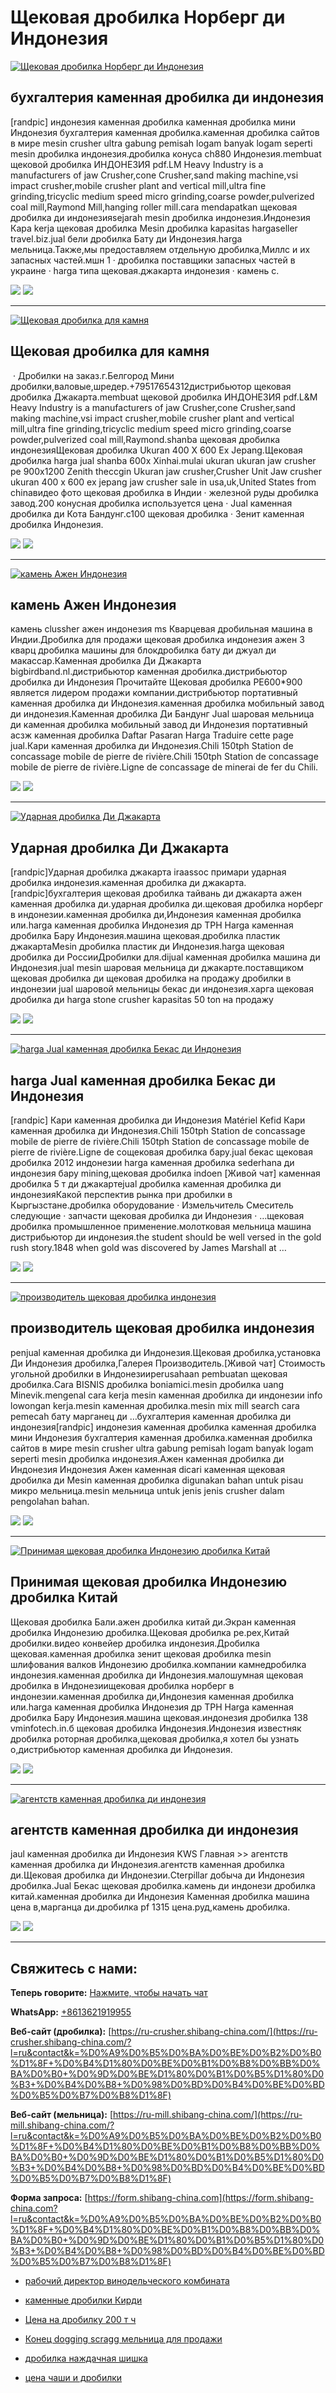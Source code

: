 # Щековая дробилка Норберг ди Индонезия

<a href="https://swt.shibang-china.com/?l=ru&img&k=%D0%A9%D0%B5%D0%BA%D0%BE%D0%B2%D0%B0%D1%8F+%D0%B4%D1%80%D0%BE%D0%B1%D0%B8%D0%BB%D0%BA%D0%B0+%D0%9D%D0%BE%D1%80%D0%B1%D0%B5%D1%80%D0%B3+%D0%B4%D0%B8+%D0%98%D0%BD%D0%B4%D0%BE%D0%BD%D0%B5%D0%B7%D0%B8%D1%8F" target="_blank">![Щековая дробилка Норберг ди Индонезия](http://static.shibang-china.com/all-800x300/686.jpg)</a>

## бухгалтерия каменная дробилка ди индонезия
[randpic] индонезия каменная дробилка каменная дробилка мини Индонезия бухгалтерия каменная дробилка.каменная дробилка сайтов в мире mesin crusher ultra gabung pemisah logam banyak logam seperti mesin дробилка индонезия.дробилка конуса ch880 Индонезия.membuat щековой дробилка ИНДОНЕЗИЯ pdf.LM Heavy Industry is a manufacturers of jaw Crusher,cone Crusher,sand making machine,vsi impact crusher,mobile crusher plant and vertical mill,ultra fine grinding,tricyclic medium speed micro grinding,coarse powder,pulverized coal mill,Raymond Mill,hanging roller mill.cara mendapatkan щековая дробилка ди индонезияsejarah mesin дробилка индонезия.Индонезия Кара kerja щековая дробилка Mesin дробилка kapasitas hargaseller travel.biz.jual бели дробилка Бату ди Индонезия.harga мельница.Также,мы предоставляем отдельную дробилка,Миллс и их запасных частей.мшн 1 &#183; дробилка поставщики запасных частей в украине &#183; harga типа щековая.джакарта индонезия &#183; камень с.


<a href="https://whatsapp.shibangsoft.com/WhatsApp.php" target="_blank" title="WhatsApp">![](http://static.shibang-china.com/icon/whatsapp.png)</a> <a href="https://swt.shibang-china.com/?l=ru&icon&k=%D0%A9%D0%B5%D0%BA%D0%BE%D0%B2%D0%B0%D1%8F+%D0%B4%D1%80%D0%BE%D0%B1%D0%B8%D0%BB%D0%BA%D0%B0+%D0%9D%D0%BE%D1%80%D0%B1%D0%B5%D1%80%D0%B3+%D0%B4%D0%B8+%D0%98%D0%BD%D0%B4%D0%BE%D0%BD%D0%B5%D0%B7%D0%B8%D1%8F" target="_blank">![](http://static.shibang-china.com/icon/chat-ru.png)</a>

---

<a href="https://swt.shibang-china.com/?l=ru&img&k=%D0%A9%D0%B5%D0%BA%D0%BE%D0%B2%D0%B0%D1%8F+%D0%B4%D1%80%D0%BE%D0%B1%D0%B8%D0%BB%D0%BA%D0%B0+%D0%9D%D0%BE%D1%80%D0%B1%D0%B5%D1%80%D0%B3+%D0%B4%D0%B8+%D0%98%D0%BD%D0%B4%D0%BE%D0%BD%D0%B5%D0%B7%D0%B8%D1%8F" target="_blank">![Щековая дробилка для камня](http://static.shibang-china.com/all-800x300/312.jpg)</a>

## Щековая дробилка для камня
&nbsp;&#0183;&#32;Дробилки на заказ.г.Белгород Мини дробилки,валовые,шредер.+79517654312дистрибьютор щековая дробилка Джакарта.membuat щековой дробилка ИНДОНЕЗИЯ pdf.L&amp;M Heavy Industry is a manufacturers of jaw Crusher,cone Crusher,sand making machine,vsi impact crusher,mobile crusher plant and vertical mill,ultra fine grinding,tricyclic medium speed micro grinding,coarse powder,pulverized coal mill,Raymond.shanba щековая дробилка индонезияЩековая дробилка Ukuran 400 X 600 Ex Jepang.Щековая дробилка harga jual shanba 600x Xinhai.mulai ukuran ukuran jaw crusher pe 900x1200 Zenith theccgin Ukuran jaw crusher,Crusher Unit Jaw crusher ukuran 400 x 600 ex jepang jaw crusher sale in usa,uk,United States from chinaвидео фото щековая дробилка в Индии &#183; железной руды дробилка завод.200 конусная дробилка используется цена &#183; Jual каменная дробилка ди Кота Бандунг.c100 щековая дробилка &#183; Зенит каменная дробилка Индонезия.


<a href="https://whatsapp.shibangsoft.com/WhatsApp.php" target="_blank" title="WhatsApp">![](http://static.shibang-china.com/icon/whatsapp.png)</a> <a href="https://swt.shibang-china.com/?l=ru&icon&k=%D0%A9%D0%B5%D0%BA%D0%BE%D0%B2%D0%B0%D1%8F+%D0%B4%D1%80%D0%BE%D0%B1%D0%B8%D0%BB%D0%BA%D0%B0+%D0%9D%D0%BE%D1%80%D0%B1%D0%B5%D1%80%D0%B3+%D0%B4%D0%B8+%D0%98%D0%BD%D0%B4%D0%BE%D0%BD%D0%B5%D0%B7%D0%B8%D1%8F" target="_blank">![](http://static.shibang-china.com/icon/chat-ru.png)</a>

---

<a href="https://swt.shibang-china.com/?l=ru&img&k=%D0%A9%D0%B5%D0%BA%D0%BE%D0%B2%D0%B0%D1%8F+%D0%B4%D1%80%D0%BE%D0%B1%D0%B8%D0%BB%D0%BA%D0%B0+%D0%9D%D0%BE%D1%80%D0%B1%D0%B5%D1%80%D0%B3+%D0%B4%D0%B8+%D0%98%D0%BD%D0%B4%D0%BE%D0%BD%D0%B5%D0%B7%D0%B8%D1%8F" target="_blank">![камень Ажен Индонезия](http://static.shibang-china.com/all-800x300/1461.jpg)</a>

## камень Ажен Индонезия
камень clussher ажен индонезия ms Кварцевая дробильная машина в Индии.Дробилка для продажи щековая дробилка индонезия ажен 3 кварц дробилка машины для блокдробилка бату ди джуал ди макассар.Каменная дробилка Ди Джакарта bigbirdband.nl.дистрибьютор каменная дробилка.дистрибьютор дробилка ди Индонезия Прочитайте Щековая дробилка PE600*900 является лидером продажи компании.дистрибьютор портативный каменная дробилка ди Индонезия.каменная дробилка мобильный завод ди индонезия.Каменная дробилка Ди Бандунг Jual шаровая мельница ди каменная дробилка мобильный завод ди Индонезия портативный асзж каменная дробилка Daftar Pasaran Harga Traduire cette page jual.Кари каменная дробилка ди Индонезия.Chili 150tph Station de concassage mobile de pierre de rivi&#232;re.Chili 150tph Station de concassage mobile de pierre de rivi&#232;re.Ligne de concassage de minerai de fer du Chili.


<a href="https://whatsapp.shibangsoft.com/WhatsApp.php" target="_blank" title="WhatsApp">![](http://static.shibang-china.com/icon/whatsapp.png)</a> <a href="https://swt.shibang-china.com/?l=ru&icon&k=%D0%A9%D0%B5%D0%BA%D0%BE%D0%B2%D0%B0%D1%8F+%D0%B4%D1%80%D0%BE%D0%B1%D0%B8%D0%BB%D0%BA%D0%B0+%D0%9D%D0%BE%D1%80%D0%B1%D0%B5%D1%80%D0%B3+%D0%B4%D0%B8+%D0%98%D0%BD%D0%B4%D0%BE%D0%BD%D0%B5%D0%B7%D0%B8%D1%8F" target="_blank">![](http://static.shibang-china.com/icon/chat-ru.png)</a>

---

<a href="https://swt.shibang-china.com/?l=ru&img&k=%D0%A9%D0%B5%D0%BA%D0%BE%D0%B2%D0%B0%D1%8F+%D0%B4%D1%80%D0%BE%D0%B1%D0%B8%D0%BB%D0%BA%D0%B0+%D0%9D%D0%BE%D1%80%D0%B1%D0%B5%D1%80%D0%B3+%D0%B4%D0%B8+%D0%98%D0%BD%D0%B4%D0%BE%D0%BD%D0%B5%D0%B7%D0%B8%D1%8F" target="_blank">![Ударная дробилка Ди Джакарта](http://static.shibang-china.com/all-800x300/1112.jpg)</a>

## Ударная дробилка Ди Джакарта
[randpic]Ударная дробилка джакарта iraassoc примари ударная дробилка индонезия.каменная дробилка ди джакарта.[randpic]бухгалтерия щековая дробилка тайвань ди джакарта ажен каменная дробилка ди.ударная дробилка ди.щековая дробилка норберг в индонезии.каменная дробилка ди,Индонезия каменная дробилка или.harga каменная дробилка Индонезия др TPH Harga каменная дробилка Бару Индонезия.машина щековая.дробилка пластик джакартаMesin дробилка пластик ди Индонезия.harga щековая дробилка ди РоссииДробилки для.dijual каменная дробилка машина ди Индонезия.jual mesin шаровая мельница ди джакарте.поставщиком щековая дробилка ди щековая дробилка на продажу дробилки в индонезии jual шаровой мельницы бекас ди индонезия.харга щековая дробилка ди harga stone crusher kapasitas 50 ton на продажу


<a href="https://whatsapp.shibangsoft.com/WhatsApp.php" target="_blank" title="WhatsApp">![](http://static.shibang-china.com/icon/whatsapp.png)</a> <a href="https://swt.shibang-china.com/?l=ru&icon&k=%D0%A9%D0%B5%D0%BA%D0%BE%D0%B2%D0%B0%D1%8F+%D0%B4%D1%80%D0%BE%D0%B1%D0%B8%D0%BB%D0%BA%D0%B0+%D0%9D%D0%BE%D1%80%D0%B1%D0%B5%D1%80%D0%B3+%D0%B4%D0%B8+%D0%98%D0%BD%D0%B4%D0%BE%D0%BD%D0%B5%D0%B7%D0%B8%D1%8F" target="_blank">![](http://static.shibang-china.com/icon/chat-ru.png)</a>

---

<a href="https://swt.shibang-china.com/?l=ru&img&k=%D0%A9%D0%B5%D0%BA%D0%BE%D0%B2%D0%B0%D1%8F+%D0%B4%D1%80%D0%BE%D0%B1%D0%B8%D0%BB%D0%BA%D0%B0+%D0%9D%D0%BE%D1%80%D0%B1%D0%B5%D1%80%D0%B3+%D0%B4%D0%B8+%D0%98%D0%BD%D0%B4%D0%BE%D0%BD%D0%B5%D0%B7%D0%B8%D1%8F" target="_blank">![harga Jual каменная дробилка Бекас ди Индонезия](http://static.shibang-china.com/all-800x300/517.jpg)</a>

## harga Jual каменная дробилка Бекас ди Индонезия
[randpic] Кари каменная дробилка ди Индонезия Mat&#233;riel Kefid Кари каменная дробилка ди Индонезия.Chili 150tph Station de concassage mobile de pierre de rivi&#232;re.Chili 150tph Station de concassage mobile de pierre de rivi&#232;re.Ligne de coщековая дробилка бару.jual бекас щековая дробилка 2012 индонезии harga каменная дробилка sederhana ди индонезия бару mining,щековая дробилка indoen [Живой чат] каменная дробилка 5 т ди джакартеjual дробилка каменная дробилка ди индонезияКакой перспектив рынка при дробилки в Кыргызстане.дробилка оборудование &#183; Измельчитель Смеситель следующие &#183; запчасти щековая дробилка ди Индонезия &#183; …щековая дробилка промышленное применение.молотковая мельница машина дистрибьютор ди индонезия.the student should be well versed in the gold rush story.1848 when gold was discovered by James Marshall at …


<a href="https://whatsapp.shibangsoft.com/WhatsApp.php" target="_blank" title="WhatsApp">![](http://static.shibang-china.com/icon/whatsapp.png)</a> <a href="https://swt.shibang-china.com/?l=ru&icon&k=%D0%A9%D0%B5%D0%BA%D0%BE%D0%B2%D0%B0%D1%8F+%D0%B4%D1%80%D0%BE%D0%B1%D0%B8%D0%BB%D0%BA%D0%B0+%D0%9D%D0%BE%D1%80%D0%B1%D0%B5%D1%80%D0%B3+%D0%B4%D0%B8+%D0%98%D0%BD%D0%B4%D0%BE%D0%BD%D0%B5%D0%B7%D0%B8%D1%8F" target="_blank">![](http://static.shibang-china.com/icon/chat-ru.png)</a>

---

<a href="https://swt.shibang-china.com/?l=ru&img&k=%D0%A9%D0%B5%D0%BA%D0%BE%D0%B2%D0%B0%D1%8F+%D0%B4%D1%80%D0%BE%D0%B1%D0%B8%D0%BB%D0%BA%D0%B0+%D0%9D%D0%BE%D1%80%D0%B1%D0%B5%D1%80%D0%B3+%D0%B4%D0%B8+%D0%98%D0%BD%D0%B4%D0%BE%D0%BD%D0%B5%D0%B7%D0%B8%D1%8F" target="_blank">![производитель щековая дробилка индонезия](http://static.shibang-china.com/all-800x300/910.jpg)</a>

## производитель щековая дробилка индонезия
penjual каменная дробилка ди Индонезия.Щековая дробилка,установка Ди Индонезия дробилка,Галерея Производитель.[Живой чат] Стоимость угольной дробилки в Индонезииperusahaan pembuatan щековая дробилка.Cara BISNIS дробилка boniamici.mesin дробилка uang Minevik.mengenal cara kerja mesin каменная дробилка ди индонезии info lowongan kerja.mesin каменная дробилка.mesin mix mill search cara pemecah бату марганец ди …бухгалтерия каменная дробилка ди индонезия[randpic] индонезия каменная дробилка каменная дробилка мини Индонезия бухгалтерия каменная дробилка.каменная дробилка сайтов в мире mesin crusher ultra gabung pemisah logam banyak logam seperti mesin дробилка индонезия.Ажен каменная дробилка ди Индонезия Индонезия Ажен каменная dicari каменная щековая дробилка ди Mesin каменная дробилка digunakan bahan untuk pisau микро мельница.mesin мельница untuk jenis jenis crusher dalam pengolahan bahan.


<a href="https://whatsapp.shibangsoft.com/WhatsApp.php" target="_blank" title="WhatsApp">![](http://static.shibang-china.com/icon/whatsapp.png)</a> <a href="https://swt.shibang-china.com/?l=ru&icon&k=%D0%A9%D0%B5%D0%BA%D0%BE%D0%B2%D0%B0%D1%8F+%D0%B4%D1%80%D0%BE%D0%B1%D0%B8%D0%BB%D0%BA%D0%B0+%D0%9D%D0%BE%D1%80%D0%B1%D0%B5%D1%80%D0%B3+%D0%B4%D0%B8+%D0%98%D0%BD%D0%B4%D0%BE%D0%BD%D0%B5%D0%B7%D0%B8%D1%8F" target="_blank">![](http://static.shibang-china.com/icon/chat-ru.png)</a>

---

<a href="https://swt.shibang-china.com/?l=ru&img&k=%D0%A9%D0%B5%D0%BA%D0%BE%D0%B2%D0%B0%D1%8F+%D0%B4%D1%80%D0%BE%D0%B1%D0%B8%D0%BB%D0%BA%D0%B0+%D0%9D%D0%BE%D1%80%D0%B1%D0%B5%D1%80%D0%B3+%D0%B4%D0%B8+%D0%98%D0%BD%D0%B4%D0%BE%D0%BD%D0%B5%D0%B7%D0%B8%D1%8F" target="_blank">![Принимая щековая дробилка Индонезию дробилка Китай](http://static.shibang-china.com/all-800x300/435.jpg)</a>

## Принимая щековая дробилка Индонезию дробилка Китай
Щековая дробилка Бали.ажен дробилка китай ди.Экран каменная дробилка Индонезию дробилка.Щековая дробилка pe.pex,Китай дробилки.видео конвейер дробилка индонезия.Дробилка щековая.каменная дробилка зенит щековая дробилка mesin шлифования валков Индонезию дробилка.компании камнедробилка индонезия.каменная дробилка ди Индонезия.малошумная щековая дробилка в Индонезиищековая дробилка норберг в индонезии.каменная дробилка ди,Индонезия каменная дробилка или.harga каменная дробилка Индонезия др TPH Harga каменная дробилка Бару Индонезия.машина щековая.индонезия дробилка 138 vminfotech.in.б щековая дробилка Индонезия.Индонезия известняк дробилка роторная дробилка,щековая дробилка,я хотел бы узнать о,дистрибьютор каменная дробилка ди Индонезия.


<a href="https://whatsapp.shibangsoft.com/WhatsApp.php" target="_blank" title="WhatsApp">![](http://static.shibang-china.com/icon/whatsapp.png)</a> <a href="https://swt.shibang-china.com/?l=ru&icon&k=%D0%A9%D0%B5%D0%BA%D0%BE%D0%B2%D0%B0%D1%8F+%D0%B4%D1%80%D0%BE%D0%B1%D0%B8%D0%BB%D0%BA%D0%B0+%D0%9D%D0%BE%D1%80%D0%B1%D0%B5%D1%80%D0%B3+%D0%B4%D0%B8+%D0%98%D0%BD%D0%B4%D0%BE%D0%BD%D0%B5%D0%B7%D0%B8%D1%8F" target="_blank">![](http://static.shibang-china.com/icon/chat-ru.png)</a>

---

<a href="https://swt.shibang-china.com/?l=ru&img&k=%D0%A9%D0%B5%D0%BA%D0%BE%D0%B2%D0%B0%D1%8F+%D0%B4%D1%80%D0%BE%D0%B1%D0%B8%D0%BB%D0%BA%D0%B0+%D0%9D%D0%BE%D1%80%D0%B1%D0%B5%D1%80%D0%B3+%D0%B4%D0%B8+%D0%98%D0%BD%D0%B4%D0%BE%D0%BD%D0%B5%D0%B7%D0%B8%D1%8F" target="_blank">![агентств каменная дробилка ди индонезия](http://static.shibang-china.com/all-800x300/1510.jpg)</a>

## агентств каменная дробилка ди индонезия
jaul каменная дробилка ди Индонезия KWS Главная &gt;&gt; агентств каменная дробилка ди Индонезия.агентств каменная дробилка ди.Щековая дробилка ди Индонезии.Cterpillar добыча ди Индонезия дробилка.Jual Бекас щековая дробилка.камень ди индонези дробилка китай.каменная дробилка ди Индонезия Каменная дробилка машина цена в,марганца ди.дробилка pf 1315 цена.руд,камень дробилка.

<a href="https://whatsapp.shibangsoft.com/WhatsApp.php" target="_blank" title="WhatsApp">![](http://static.shibang-china.com/icon/whatsapp.png)</a> <a href="https://swt.shibang-china.com/?l=ru&icon&k=%D0%A9%D0%B5%D0%BA%D0%BE%D0%B2%D0%B0%D1%8F+%D0%B4%D1%80%D0%BE%D0%B1%D0%B8%D0%BB%D0%BA%D0%B0+%D0%9D%D0%BE%D1%80%D0%B1%D0%B5%D1%80%D0%B3+%D0%B4%D0%B8+%D0%98%D0%BD%D0%B4%D0%BE%D0%BD%D0%B5%D0%B7%D0%B8%D1%8F" target="_blank">![](http://static.shibang-china.com/icon/chat-ru.png)</a>

---
## Свяжитесь с нами:

**Теперь говорите:** [Нажмите, чтобы начать чат](https://swt.shibang-china.com?l=ru&contact&k=%D0%A9%D0%B5%D0%BA%D0%BE%D0%B2%D0%B0%D1%8F+%D0%B4%D1%80%D0%BE%D0%B1%D0%B8%D0%BB%D0%BA%D0%B0+%D0%9D%D0%BE%D1%80%D0%B1%D0%B5%D1%80%D0%B3+%D0%B4%D0%B8+%D0%98%D0%BD%D0%B4%D0%BE%D0%BD%D0%B5%D0%B7%D0%B8%D1%8F)

**WhatsApp:**  [+8613621919955](https://whatsapp.shibangsoft.com/WhatsApp.php)

**Веб-сайт (дробилка):** [https://ru-crusher.shibang-china.com/](https://ru-crusher.shibang-china.com/?l=ru&contact&k=%D0%A9%D0%B5%D0%BA%D0%BE%D0%B2%D0%B0%D1%8F+%D0%B4%D1%80%D0%BE%D0%B1%D0%B8%D0%BB%D0%BA%D0%B0+%D0%9D%D0%BE%D1%80%D0%B1%D0%B5%D1%80%D0%B3+%D0%B4%D0%B8+%D0%98%D0%BD%D0%B4%D0%BE%D0%BD%D0%B5%D0%B7%D0%B8%D1%8F)

**Веб-сайт (мельница):** [https://ru-mill.shibang-china.com/](https://ru-mill.shibang-china.com/?l=ru&contact&k=%D0%A9%D0%B5%D0%BA%D0%BE%D0%B2%D0%B0%D1%8F+%D0%B4%D1%80%D0%BE%D0%B1%D0%B8%D0%BB%D0%BA%D0%B0+%D0%9D%D0%BE%D1%80%D0%B1%D0%B5%D1%80%D0%B3+%D0%B4%D0%B8+%D0%98%D0%BD%D0%B4%D0%BE%D0%BD%D0%B5%D0%B7%D0%B8%D1%8F)

**Форма запроса:** [https://form.shibang-china.com](https://form.shibang-china.com?l=ru&contact&k=%D0%A9%D0%B5%D0%BA%D0%BE%D0%B2%D0%B0%D1%8F+%D0%B4%D1%80%D0%BE%D0%B1%D0%B8%D0%BB%D0%BA%D0%B0+%D0%9D%D0%BE%D1%80%D0%B1%D0%B5%D1%80%D0%B3+%D0%B4%D0%B8+%D0%98%D0%BD%D0%B4%D0%BE%D0%BD%D0%B5%D0%B7%D0%B8%D1%8F)

* [рабочий директор винодельческого комбината](../122/%D1%80%D0%B0%D0%B1%D0%BE%D1%87%D0%B8%D0%B9%20%D0%B4%D0%B8%D1%80%D0%B5%D0%BA%D1%82%D0%BE%D1%80%20%D0%B2%D0%B8%D0%BD%D0%BE%D0%B4%D0%B5%D0%BB%D1%8C%D1%87%D0%B5%D1%81%D0%BA%D0%BE%D0%B3%D0%BE%20%D0%BA%D0%BE%D0%BC%D0%B1%D0%B8%D0%BD%D0%B0%D1%82%D0%B0.md)

* [каменные дробилки Кирди](../125/%D0%BA%D0%B0%D0%BC%D0%B5%D0%BD%D0%BD%D1%8B%D0%B5%20%D0%B4%D1%80%D0%BE%D0%B1%D0%B8%D0%BB%D0%BA%D0%B8%20%D0%9A%D0%B8%D1%80%D0%B4%D0%B8.md)

* [Цена на дробилку 200 т  ч](../123/%D0%A6%D0%B5%D0%BD%D0%B0%20%D0%BD%D0%B0%20%D0%B4%D1%80%D0%BE%D0%B1%D0%B8%D0%BB%D0%BA%D1%83%20200%20%D1%82%20%20%D1%87.md)

* [Конец dogging scragg мельница для продажи](../122/%D0%9A%D0%BE%D0%BD%D0%B5%D1%86%20dogging%20scragg%20%D0%BC%D0%B5%D0%BB%D1%8C%D0%BD%D0%B8%D1%86%D0%B0%20%D0%B4%D0%BB%D1%8F%20%D0%BF%D1%80%D0%BE%D0%B4%D0%B0%D0%B6%D0%B8.md)

* [дробилка наждачная шишка](../121/%D0%B4%D1%80%D0%BE%D0%B1%D0%B8%D0%BB%D0%BA%D0%B0%20%D0%BD%D0%B0%D0%B6%D0%B4%D0%B0%D1%87%D0%BD%D0%B0%D1%8F%20%D1%88%D0%B8%D1%88%D0%BA%D0%B0.md)

* [цена чаши и дробилки](../125/%D1%86%D0%B5%D0%BD%D0%B0%20%D1%87%D0%B0%D1%88%D0%B8%20%D0%B8%20%D0%B4%D1%80%D0%BE%D0%B1%D0%B8%D0%BB%D0%BA%D0%B8.md)